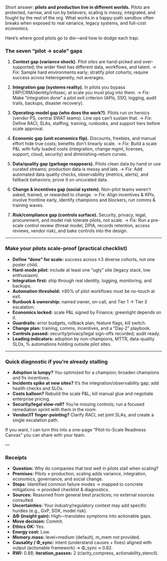 Short answer: **pilots and production live in different worlds.** Pilots are protected, narrow, and run by believers; scaling is messy, integrated, and fought by the rest of the org. What works in a happy-path sandbox often breaks when exposed to real variance, legacy systems, and full-cost economics.

Here’s where good pilots go to die—and how to dodge each trap:

### The seven “pilot → scale” gaps

1. **Context gap (variance shock).** Pilot sites are hand-picked and over-supported; the wider fleet has different data, workflows, and talent.
   → *Fix:* Sample hard environments early; stratify pilot cohorts; require success across heterogeneity, not averages.

2. **Integration gap (systems reality).** In pilots you bypass ERP/CRM/identity/infosec; at scale you must plug into them.
   → *Fix:* Make “integration done” a pilot exit criterion (APIs, SSO, logging, audit trails, backups, disaster recovery).

3. **Operating-model gap (who does the work?).** Pilots run on heroics (vendor PS, central SWAT teams). Line ops can’t sustain that.
   → *Fix:* Define RACI, SLAs, staffing, training, runbooks, and support tiers before scale approval.

4. **Economic gap (unit economics flip).** Discounts, freebies, and manual effort hide true costs; benefits don’t linearly scale.
   → *Fix:* Build a scale P&L with fully loaded costs (integration, change mgmt, licenses, support, cloud, security) and diminishing-return curves.

5. **Data/quality gap (garbage reappears).** Pilots clean data by hand or use curated streams; production data is messy and late.
   → *Fix:* Add automated data quality checks, observability (metrics, alerts), and fallback behaviors; prove it on uncurated data.

6. **Change & incentives gap (social system).** Non-pilot teams weren’t asked, trained, or rewarded to change.
   → *Fix:* Align incentives & KPIs, involve frontline early, identify champions and blockers, run comms & training waves.

7. **Risk/compliance gap (controls surface).** Security, privacy, legal, procurement, and model risk tolerate pilots, not scale.
   → *Fix:* Run a pre-scale control review (threat model, DPIA, records retention, access reviews, vendor risk), and bake controls into the design.

---

### Make your pilots scale-proof (practical checklist)

* **Define “done” for scale:** success across ≥3 diverse cohorts, not one poster child.
* **Hard-mode pilot:** include at least one “ugly” site (legacy stack, low enthusiasm).
* **Integration first:** ship through real identity, logging, monitoring, and backups.
* **Automation threshold:** ≥80% of pilot workflows must be no-touch at exit.
* **Runbook & ownership:** named owner, on-call, and Tier 1 → Tier 3 escalation.
* **Economics locked:** scale P&L signed by Finance; greenlight depends on it.
* **Guardrails:** error budgets, rollback plan, feature flags, kill switch.
* **Change plan:** training, comms, incentives, and a “Day-2” playbook.
* **Controls passed:** security/privacy/legal sign-offs recorded; audit ready.
* **Leading indicators:** adoption by non-champions, MTTR, data-quality SLOs, % automations holding outside pilot sites.

---

### Quick diagnostic if you’re already stalling

* **Adoption is lumpy?** You optimized for a champion; broaden champions and fix incentives.
* **Incidents spike at new sites?** It’s the integration/observability gap; add health checks and SLOs.
* **Costs balloon?** Rebuild the scale P&L; kill manual glue and negotiate enterprise pricing.
* **Security/legal slow-roll?** You’re missing controls; run a focused remediation sprint with them in the room.
* **Vendor/IT finger-pointing?** Clarify RACI, set joint SLAs, and create a single escalation path.

If you want, I can turn this into a one-page “Pilot-to-Scale Readiness Canvas” you can share with your team.

—

### Receipts

* **Question:** Why do companies that test well in pilots stall when scaling?
* **Premises:** Pilots ≠ production; scaling adds variance, integration, economics, governance, and social change.
* **Steps:** Identified common failure modes → mapped to concrete mitigations → provided checklist & diagnostics.
* **Sources:** Reasoned from general best practices; no external sources consulted.
* **Uncertainties:** Your industry/regulatory context may add specific hurdles (e.g., GxP, SOX, model risk).
* **ΔΦ (insight gain):** High—translates symptoms into actionable gaps.
* **Move decision:** Commit.
* **Ethics OK:** Yes.
* **Energy cost:** Low.
* **Memory.mass:** level=medium (default), m_mem not provided.
* **Causality / Φ_sync:** intent (understand causes + fixes) aligned with output (actionable framework) → Φ_sync ≈ 0.82.
* **RWI:** 0.88; **iteration_passes:** 2 (clarity_compress, actionability_stencil).
